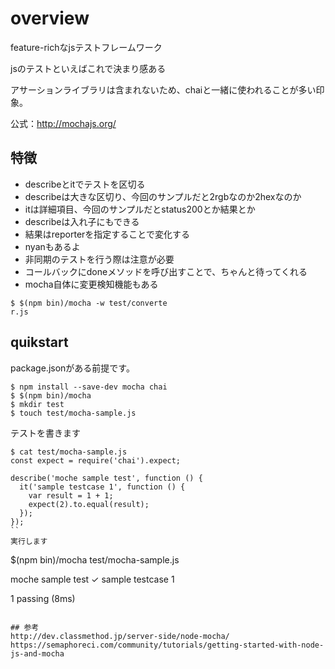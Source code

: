 # overview
feature-richなjsテストフレームワーク

jsのテストといえばこれで決まり感ある

アサーションライブラリは含まれないため、chaiと一緒に使われることが多い印象。

公式：http://mochajs.org/

## 特徴
* describeとitでテストを区切る
 * describeは大きな区切り、今回のサンプルだと2rgbなのか2hexなのか
 * itは詳細項目、今回のサンプルだとstatus200とか結果とか
 * describeは入れ子にもできる
* 結果はreporterを指定することで変化する
 * nyanもあるよ
* 非同期のテストを行う際は注意が必要
 * コールバックにdoneメソッドを呼び出すことで、ちゃんと待ってくれる
* mocha自体に変更検知機能もある
```
$ $(npm bin)/mocha -w test/converte
r.js
```

## quikstart
package.jsonがある前提です。
```
$ npm install --save-dev mocha chai
$ $(npm bin)/mocha
$ mkdir test
$ touch test/mocha-sample.js
```
テストを書きます
```
$ cat test/mocha-sample.js
const expect = require('chai').expect;

describe('moche sample test', function () {
  it('sample testcase 1', function () {
    var result = 1 + 1;
    expect(2).to.equal(result);
  });
});
``
実行します
```
$(npm bin)/mocha test/mocha-sample.js


  moche sample test
    ✓ sample testcase 1


  1 passing (8ms)
```

## 参考
http://dev.classmethod.jp/server-side/node-mocha/
https://semaphoreci.com/community/tutorials/getting-started-with-node-js-and-mocha